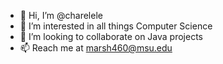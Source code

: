 - 👋 Hi, I’m @charelele
- 👀 I’m interested in all things Computer Science
- 💞️ I’m looking to collaborate on Java projects
- 📫 Reach me at marsh460@msu.edu

<!---
charelele/charelele is a ✨ special ✨ repository because its `README.md` (this file) appears on your GitHub profile.
You can click the Preview link to take a look at your changes.
--->

